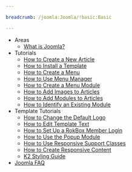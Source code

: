 ```yaml
---

breadcrumb: /joomla:Joomla/!basic:Basic

---
```


* Areas
	* [What is Joomla?](../platform/INDEX.md)
* Tutorials
	* [How to Create a New Article](how_to_create_an_article.md)
	* [How to Install a Template](../platform/templates.md#installing-a-template-using-rocketlauncher)
	* [How to Create a Menu](menu_manager.md#how-to-create-a-menu)
	* [How to Use Menu Manager](menu_manager.md#managing-your-menus)
	* [How to Create a Menu Module](menu_manager.md#creating-menu-modules)
	* [How to Add Images to Articles](adding_images.md#adding-images-to-articles)
	* [How to Add Modules to Articles](how_to_add_a_module_to_an_article.md)
	* [How to Identify an Existing Module](module_identitification.md)
* Template Tutorials
	* [How to Change the Default Logo](how_to_edit_the_logo.md)
	* [How to Edit Template Text](how_to_edit_template_text.md)
	* [How to Set Up a RokBox Member Login](how_to_set_up_a_rokbox_member_login.md)
	* [How to Use the Popup Module](how_to_use_popup_module.md)
	* [How to Use Responsive Support Classes](responsive_support_classes.md)
	* [How to Create Responsive Content](creating_responsive_content.md)
	* [K2 Styling Guide](k2_styling_guide.md)
* [Joomla FAQ](faq.md)